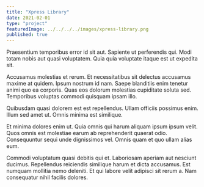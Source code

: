 ```yaml
---
title: "Xpress Library"
date: 2021-02-01
type: "project"
featuredImage: ../../../../images/xpress-library.png
published: true
---
```


Praesentium temporibus error id sit aut. Sapiente ut perferendis qui. Modi totam nobis aut quasi voluptatem. Quia quia voluptate itaque est ut expedita sit.

Accusamus molestias et rerum. Et necessitatibus sit delectus accusamus maxime at quidem. Ipsum nostrum id nam. Saepe blanditiis enim tenetur animi quo ea corporis. Quas eos dolorum molestias cupiditate soluta sed. Temporibus voluptas commodi quisquam ipsam illo.

Quibusdam quasi dolorem est est repellendus. Ullam officiis possimus enim. Illum sed amet ut. Omnis minima est similique.

Et minima dolores enim ut. Quia omnis qui harum aliquam ipsum ipsum velit. Quos omnis est molestiae earum ab reprehenderit quaerat odio. Consequuntur sequi unde dignissimos vel. Omnis quam et quo ullam alias eum.

Commodi voluptatum quasi debitis qui et. Laboriosam aperiam aut nesciunt ducimus. Repellendus reiciendis similique harum et dicta accusamus. Est numquam mollitia nemo deleniti. Et qui labore velit adipisci sit rerum a. Nam consequatur nihil facilis dolores.
